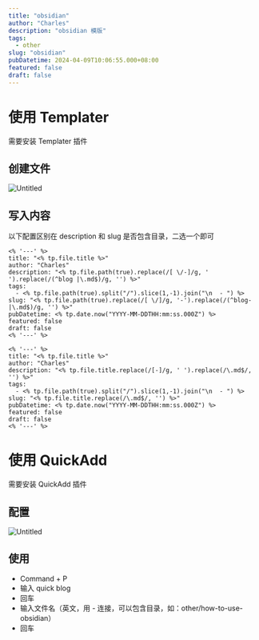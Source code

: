 ```yaml
---
title: "obsidian"
author: "Charles"
description: "obsidian 模版"
tags:
  - other
slug: "obsidian"
pubDatetime: 2024-04-09T10:06:55.000+08:00
featured: false
draft: false
---
```


# 使用 Templater

需要安装 Templater 插件

## 创建文件

![Untitled](/assets/obsidian-1.png)

## 写入内容

以下配置区别在 description 和 slug 是否包含目录，二选一个即可

```
<% '---' %>
title: "<% tp.file.title %>"
author: "Charles"
description: "<% tp.file.path(true).replace(/[ \/-]/g, ' ').replace(/(^blog |\.md$)/g, '') %>"
tags:
  - <% tp.file.path(true).split("/").slice(1,-1).join("\n  - ") %>
slug: "<% tp.file.path(true).replace(/[ \/]/g, '-').replace(/(^blog-|\.md$)/g, '') %>"
pubDatetime: <% tp.date.now("YYYY-MM-DDTHH:mm:ss.000Z") %>
featured: false
draft: false
<% '---' %>
```

```
<% '---' %>
title: "<% tp.file.title %>"
author: "Charles"
description: "<% tp.file.title.replace(/[-]/g, ' ').replace(/\.md$/, '') %>"
tags:
  - <% tp.file.path(true).split("/").slice(1,-1).join("\n  - ") %>
slug: "<% tp.file.title.replace(/\.md$/, '') %>"
pubDatetime: <% tp.date.now("YYYY-MM-DDTHH:mm:ss.000Z") %>
featured: false
draft: false
<% '---' %>
```

# 使用 QuickAdd

需要安装 QuickAdd 插件

## 配置

![Untitled](/assets/obsidian-2.jpg)

## 使用

- Command + P
- 输入 quick blog
- 回车
- 输入文件名（英文，用 - 连接，可以包含目录，如：other/how-to-use-obsidian）
- 回车

